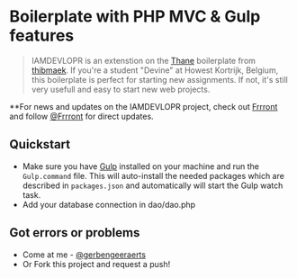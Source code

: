 # Boilerplate with PHP MVC & Gulp features
>IAMDEVLOPR is an extenstion on the [Thane](https://github.com/thibmaek/Thane) boilerplate from [thibmaek](https://github.com/thibmaek). If you're a student "Devine" at Howest Kortrijk, Belgium, this boilerplate is perfect for starting new assignments. If not, it's still very usefull and easy to start new web projects.

**For news and updates on the IAMDEVLOPR project, check out [Frrront](https://frrront.postach.io) and follow [@Frrront](https://twitter.com/frrront) for direct updates.

## Quickstart
* Make sure you have [Gulp](http://gulpjs.com) installed on your machine and run the `Gulp.command` file. This will auto-install the needed packages which are described in `packages.json` and automatically will start the Gulp watch task.
* Add your database connection in dao/dao.php

## Got errors or problems
* Come at me - [@gerbengeeraerts](https://twitter.com/gerbengeeraerts)
* Or Fork this project and request a push!
